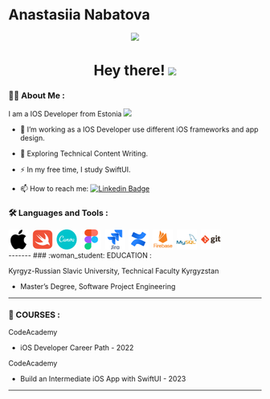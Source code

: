 # Anastasiia Nabatova
<div id="header" align="center">
  <img src="https://media.giphy.com/media/M9gbBd9nbDrOTu1Mqx/giphy.gif" width="100"/>
</div>
 <div align="center">
<h1>
  Hey there!
  <img src="https://media.giphy.com/media/hvRJCLFzcasrR4ia7z/giphy.gif" width="30px"/>
</h1>
</div>

### :woman_technologist: About Me :
I am a IOS Developer from Estonia <img src="https://media.giphy.com/media/WUlplcMpOCEmTGBtBW/giphy.gif" width="30"> 

- :telescope: I’m working as a IOS Developer use different iOS frameworks and app design.

- :seedling: Exploring Technical Content Writing.

- :zap: In my free time, I study SwiftUI.

- :mailbox: How to reach me: [![Linkedin Badge](https://img.shields.io/badge/-kakbar-blue?style=flat&logo=Linkedin&logoColor=white)](https://www.linkedin.com/in/anastasiia-nabatova/)


### :hammer_and_wrench: Languages and Tools :
<div>
    <img src="https://github.com/devicons/devicon/blob/master/icons/apple/apple-original.svg" title="Apple" alt="Apple" width="40" height="40"/>&nbsp;
    <img src="https://github.com/devicons/devicon/blob/master/icons/swift/swift-original.svg" title="SWIFT" alt="SWIFT" width="40" height="40"/>&nbsp;
    <img src="https://github.com/devicons/devicon/blob/master/icons/canva/canva-original.svg" title="Canva" alt="Canva" width="40" height="40"/>&nbsp;
   <img src="https://github.com/devicons/devicon/blob/master/icons/figma/figma-original.svg" title="Figma" alt="Figma" width="40" height="40"/>&nbsp;
   <img src="https://github.com/devicons/devicon/blob/master/icons/jira/jira-original-wordmark.svg" alt="Jira" width="40" height="40"/>&nbsp;
   <img src="https://github.com/devicons/devicon/blob/master/icons/confluence/confluence-original.svg" alt="confluence-original.svg" width="40" height="40"/>&nbsp;
  <img src="https://github.com/devicons/devicon/blob/master/icons/firebase/firebase-plain-wordmark.svg" title="Firebase" alt="Firebase" width="40" height="40"/>&nbsp;
  <img src="https://github.com/devicons/devicon/blob/master/icons/mysql/mysql-original-wordmark.svg" title="MySQL"  alt="MySQL" width="40" height="40"/>&nbsp;
  <img src="https://github.com/devicons/devicon/blob/master/icons/git/git-original-wordmark.svg" title="Git" **alt="Git" width="40" height="40"/>
</div>
-------
### :woman_student: EDUCATION :

Kyrgyz-Russian Slavic University, Technical Faculty Kyrgyzstan
- Master’s Degree, Software Project Engineering
---


### :open_book: COURSES :

CodeAcademy
- iOS Developer Career Path - 2022

CodeAcademy
- Build an Intermediate iOS App with SwiftUI - 2023

---

